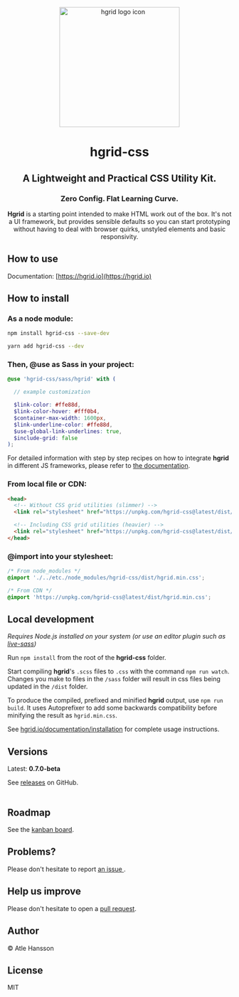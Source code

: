 <div align="center">
<br>
<img src="https://hgrid.io/assets/img/icon.png" alt="hgrid logo icon" title="hgrid logo icon" width="270">
<br>

# hgrid-css

## **A Lightweight and Practical CSS Utility Kit.**

### Zero Config. Flat Learning Curve.

**Hgrid** is a starting point intended to make HTML work out of the box. It's not a UI framework, but provides sensible defaults so you can start prototyping without having to deal with browser quirks, unstyled elements and basic responsivity.

</div>

## How to use

Documentation: [https://hgrid.io](https://hgrid.io)

## How to install

### **As a node module:**

```bash
npm install hgrid-css --save-dev
```

```bash
yarn add hgrid-css --dev
```

### **Then, @use as Sass in your project:**

```scss
@use 'hgrid-css/sass/hgrid' with (

  // example customization

  $link-color: #ffe88d,
  $link-color-hover: #fff0b4,
  $container-max-width: 1600px,
  $link-underline-color: #ffe88d,
  $use-global-link-underlines: true,
  $include-grid: false
);
```
For detailed information with step by step recipes on how to integrate **hgrid** in different JS frameworks, please refer to [the documentation](https://hgrid.io/documentation/integrate/).

### **From local file or CDN:**

```html
<head>
  <!-- Without CSS grid utilities (slimmer) -->
  <link rel="stylesheet" href="https://unpkg.com/hgrid-css@latest/dist/hgrid.min.css">

  <!-- Including CSS grid utilities (heavier) -->
  <link rel="stylesheet" href="https://unpkg.com/hgrid-css@latest/dist/hgrid.grid.min.css">
</head>
```
### **@import into your stylesheet:**
```css
/* From node_modules */
@import './../etc./node_modules/hgrid-css/dist/hgrid.min.css';
```
```css
/* From CDN */
@import 'https://unpkg.com/hgrid-css@latest/dist/hgrid.min.css';
```

## Local development

_Requires Node.js installed on your system (or use an editor plugin such as [live-sass](https://marketplace.visualstudio.com/items?itemName=ritwickdey.live-sass))_

Run `npm install` from the root of the **hgrid-css** folder.

Start compiling **hgrid**'s `.scss` files to `.css` with the command `npm run watch`. Changes you make to files in the `/sass` folder will result in css files being updated in the `/dist` folder.

To produce the compiled, prefixed and minified **hgrid** output, use `npm run build`. It uses Autoprefixer to add some backwards compatibility before minifying the result as `hgrid.min.css`.

See [hgrid.io/documentation/installation](https://hgrid.io/documentation/installation/) for complete usage instructions.

## Versions

Latest: **0.7.0-beta**

See [releases](https://github.com/ahansson/hgrid-css/releases) on GitHub.
<br><br>

## Roadmap 

See the [kanban board](https://github.com/ahansson/hgrid-css/projects/1).

## Problems?

Please don't hesitate to report [an issue ](https://github.com/ahansson/hgrid-css/issues).

## Help us improve

Please don't hesitate to open a [pull request](https://github.com/ahansson/hgrid-css/pulls).

## Author

© Atle Hansson

## License

MIT